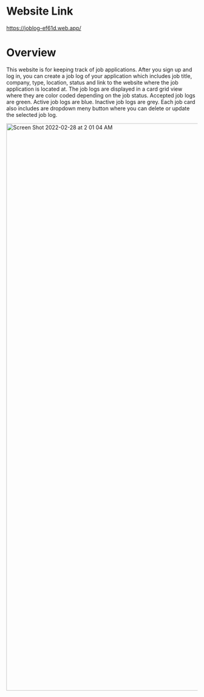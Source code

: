 # Website Link
https://joblog-ef61d.web.app/

# Overview
This website is for keeping track of job applications. After you sign up and log in, you can create a job log of your application which includes job title, company, type, location, status and link to the website where the job application is located at. The job logs are displayed in a card grid view where they are color coded depending on the job status. Accepted job logs are green. Active job logs are blue. Inactive job logs are grey. Each job card also includes are dropdown meny button where you can delete or update the selected job log.

<img width="1491" alt="Screen Shot 2022-02-28 at 2 01 04 AM" src="https://user-images.githubusercontent.com/54912970/155963531-e319a814-022e-4697-87b0-55eb17b73b97.png">
